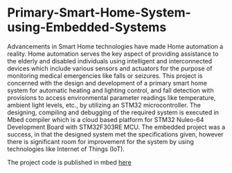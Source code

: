 # Primary-Smart-Home-System-using-Embedded-Systems

Advancements in Smart Home technologies have made Home automation a reality. Home automation serves the key aspect of providing assistance to the elderly and disabled individuals using intelligent and interconnected devices which include various sensors and actuators for the purpose of monitoring medical emergencies like falls or seizures. This project is concerned with the design and development of a primary smart home system for automatic heating and lighting control, and fall detection with provisions to access environmental parameter readings like temperature, ambient light levels, etc., by utilizing an STM32 microcontroller. The designing, compiling and debugging of the required system is executed in Mbed compiler which is a cloud based platform for STM32 Nuleo-64 Development Board with STM32F303RE MCU. The embedded project was a success, in that the designed system met the specifications given, however there is significant room for improvement for the system by using technologies like Internet of Things (IoT).

The project code is published in mbed [here](https://os.mbed.com/users/MPGavali/code/Design-and-Development-of-a-Primary-Smar/)
